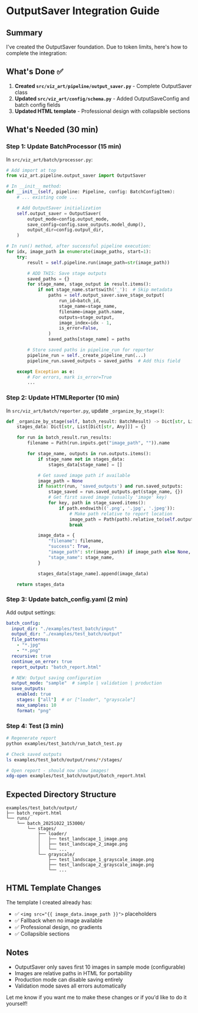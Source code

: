# OutputSaver Integration Guide

## Summary

I've created the OutputSaver foundation. Due to token limits, here's how to complete the integration:

## What's Done ✅

1. **Created `src/viz_art/pipeline/output_saver.py`** - Complete OutputSaver class
2. **Updated `src/viz_art/config/schema.py`** - Added OutputSaveConfig and batch config fields
3. **Updated HTML template** - Professional design with collapsible sections

## What's Needed (30 min)

### Step 1: Update BatchProcessor (15 min)

In `src/viz_art/batch/processor.py`:

```python
# Add import at top
from viz_art.pipeline.output_saver import OutputSaver

# In __init__ method:
def __init__(self, pipeline: Pipeline, config: BatchConfigItem):
    # ... existing code ...

    # Add OutputSaver initialization
    self.output_saver = OutputSaver(
        output_mode=config.output_mode,
        save_config=config.save_outputs.model_dump(),
        output_dir=config.output_dir,
    )

# In run() method, after successful pipeline execution:
for idx, image_path in enumerate(image_paths, start=1):
    try:
        result = self.pipeline.run(image_path=str(image_path))

        # ADD THIS: Save stage outputs
        saved_paths = {}
        for stage_name, stage_output in result.items():
            if not stage_name.startswith('_'):  # Skip metadata
                paths = self.output_saver.save_stage_output(
                    run_id=batch_id,
                    stage_name=stage_name,
                    filename=image_path.name,
                    outputs=stage_output,
                    image_index=idx - 1,
                    is_error=False,
                )
                saved_paths[stage_name] = paths

        # Store saved paths in pipeline_run for reporter
        pipeline_run = self._create_pipeline_run(...)
        pipeline_run.saved_outputs = saved_paths  # Add this field

    except Exception as e:
        # For errors, mark is_error=True
        ...
```

### Step 2: Update HTMLReporter (10 min)

In `src/viz_art/batch/reporter.py`, update `_organize_by_stage()`:

```python
def _organize_by_stage(self, batch_result: BatchResult) -> Dict[str, List[Dict[str, Any]]]:
    stages_data: Dict[str, List[Dict[str, Any]]] = {}

    for run in batch_result.run_results:
        filename = Path(run.inputs.get("image_path", "")).name

        for stage_name, outputs in run.outputs.items():
            if stage_name not in stages_data:
                stages_data[stage_name] = []

            # Get saved image path if available
            image_path = None
            if hasattr(run, 'saved_outputs') and run.saved_outputs:
                stage_saved = run.saved_outputs.get(stage_name, {})
                # Get first saved image (usually 'image' key)
                for key, path in stage_saved.items():
                    if path.endswith(('.png', '.jpg', '.jpeg')):
                        # Make path relative to report location
                        image_path = Path(path).relative_to(self.output_dir)
                        break

            image_data = {
                "filename": filename,
                "success": True,
                "image_path": str(image_path) if image_path else None,
                "stage_name": stage_name,
            }

            stages_data[stage_name].append(image_data)

    return stages_data
```

### Step 3: Update batch_config.yaml (2 min)

Add output settings:

```yaml
batch_config:
  input_dir: "./examples/test_batch/input"
  output_dir: "./examples/test_batch/output"
  file_patterns:
    - "*.jpg"
    - "*.png"
  recursive: true
  continue_on_error: true
  report_output: "batch_report.html"

  # NEW: Output saving configuration
  output_mode: "sample"  # sample | validation | production
  save_outputs:
    enabled: true
    stages: ["all"]  # or ["loader", "grayscale"]
    max_samples: 10
    format: "png"
```

### Step 4: Test (3 min)

```bash
# Regenerate report
python examples/test_batch/run_batch_test.py

# Check saved outputs
ls examples/test_batch/output/runs/*/stages/

# Open report - should now show images!
xdg-open examples/test_batch/output/batch_report.html
```

## Expected Directory Structure

```
examples/test_batch/output/
├── batch_report.html
└── runs/
    └── batch_20251022_153000/
        └── stages/
            ├── loader/
            │   ├── test_landscape_1_image.png
            │   ├── test_landscape_2_image.png
            │   └── ...
            └── grayscale/
                ├── test_landscape_1_grayscale_image.png
                ├── test_landscape_2_grayscale_image.png
                └── ...
```

## HTML Template Changes

The template I created already has:
- ✅ `<img src="{{ image_data.image_path }}">`  placeholders
- ✅ Fallback when no image available
- ✅ Professional design, no gradients
- ✅ Collapsible sections

## Notes

- OutputSaver only saves first 10 images in sample mode (configurable)
- Images are relative paths in HTML for portability
- Production mode can disable saving entirely
- Validation mode saves all errors automatically

Let me know if you want me to make these changes or if you'd like to do it yourself!
